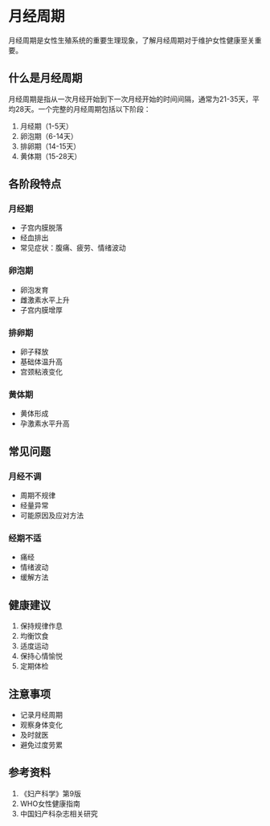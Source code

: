 # 月经周期

月经周期是女性生殖系统的重要生理现象，了解月经周期对于维护女性健康至关重要。

## 什么是月经周期

月经周期是指从一次月经开始到下一次月经开始的时间间隔，通常为21-35天，平均28天。一个完整的月经周期包括以下阶段：

1. 月经期（1-5天）
2. 卵泡期（6-14天）
3. 排卵期（14-15天）
4. 黄体期（15-28天）

## 各阶段特点

### 月经期
- 子宫内膜脱落
- 经血排出
- 常见症状：腹痛、疲劳、情绪波动

### 卵泡期
- 卵泡发育
- 雌激素水平上升
- 子宫内膜增厚

### 排卵期
- 卵子释放
- 基础体温升高
- 宫颈粘液变化

### 黄体期
- 黄体形成
- 孕激素水平升高

## 常见问题

### 月经不调
- 周期不规律
- 经量异常
- 可能原因及应对方法

### 经期不适
- 痛经
- 情绪波动
- 缓解方法

## 健康建议

1. 保持规律作息
2. 均衡饮食
3. 适度运动
4. 保持心情愉悦
5. 定期体检

## 注意事项

- 记录月经周期
- 观察身体变化
- 及时就医
- 避免过度劳累

## 参考资料

1. 《妇产科学》第9版
2. WHO女性健康指南
3. 中国妇产科杂志相关研究 